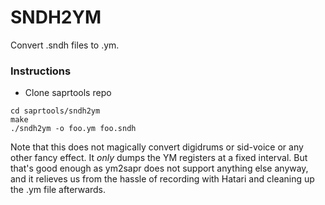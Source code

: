 # SNDH2YM

Convert .sndh files to .ym.

### Instructions

* Clone saprtools repo

```
cd saprtools/sndh2ym
make
./sndh2ym -o foo.ym foo.sndh
```

Note that this does not magically convert
digidrums or sid-voice or any other fancy effect. It _only_ dumps the YM
registers at a fixed interval. But that's good enough as ym2sapr does not
support anything else anyway, and it relieves us from the hassle of recording
with Hatari and cleaning up the .ym file afterwards.
